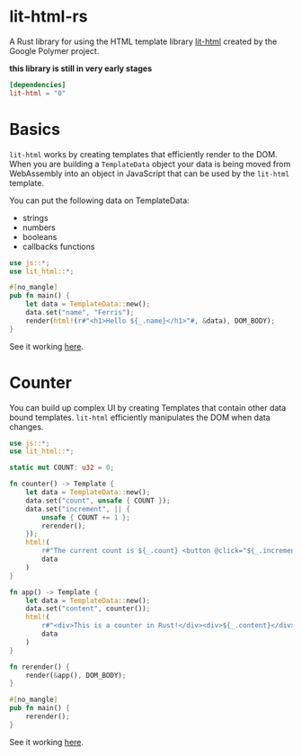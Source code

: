 # lit-html-rs

A Rust library for using the HTML template library [lit-html](https://lit-html.polymer-project.org/) created by the Google Polymer project.

**this library is still in very early stages**

```toml
[dependencies]
lit-html = "0"
```

# Basics

`lit-html` works by creating templates that efficiently render to the DOM.  When you are building a `TemplateData` object your data is being moved from WebAssembly into an object in JavaScript that can be used by the `lit-html` template.

You can put the following data on TemplateData:
* strings
* numbers
* booleans
* callbacks functions

```rust
use js::*;
use lit_html::*;

#[no_mangle]
pub fn main() {
    let data = TemplateData::new();
    data.set("name", "Ferris");
    render(html!(r#"<h1>Hello ${_.name}</h1>"#, &data), DOM_BODY);
}
```

See it working [here](https://richardanaya.github.io/lit-html-rs/examples/helloworld/).

# Counter

You can build up complex UI by creating Templates that contain other data bound templates. `lit-html` efficiently manipulates the DOM when data changes.

```rust
use js::*;
use lit_html::*;

static mut COUNT: u32 = 0;

fn counter() -> Template {
    let data = TemplateData::new();
    data.set("count", unsafe { COUNT });
    data.set("increment", || {
        unsafe { COUNT += 1 };
        rerender();
    });
    html!(
        r#"The current count is ${_.count} <button @click="${_.increment}">+</button>"#,
        data
    )
}

fn app() -> Template {
    let data = TemplateData::new();
    data.set("content", counter());
    html!(
        r#"<div>This is a counter in Rust!</div><div>${_.content}</div>"#,
        data
    )
}

fn rerender() {
    render(&app(), DOM_BODY);
}

#[no_mangle]
pub fn main() {
    rerender();
}
```

See it working [here](https://richardanaya.github.io/lit-html-rs/examples/counter/).
